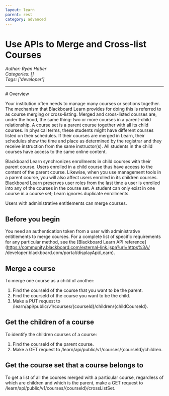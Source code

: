 ```yaml
---
layout: learn
parent: rest
category: advanced
---
```

# Use APIs to Merge and Cross-list Courses
*Author: Ryan Haber*  
*Categories: []*  
*Tags: ['developer']*  
<hr />
# Overview

Your institution often needs to manage many courses or sections together. The
mechanism that Blackboard Learn provides for doing this is referred to as
course merging or cross-listing. Merged and cross-listed courses are, under
the hood, the same thing: two or more courses in a parent-child relationship.
A course set is a parent course together with all its child courses. In
physical terms, these students might have different courses listed on their
schedules. If their courses are merged in Learn, their schedules show the time
and place as determined by the registrar and they receive instruction from the
same instructor(s). All students in the child courses have access to the same
online content.

Blackboard Learn synchronizes enrollments in child courses with their parent
course. Users enrolled in a child course thus have access to the content of
the parent course. Likewise, when you use management tools in a parent course,
you will also affect users enrolled in its children courses. Blackboard Learn
preserves user roles from the last time a user is enrolled into any of the
courses in the course set. A student can only exist in one course in a course
set; Learn ignores duplicate enrollments.

Users with administrative entitlements can merge courses.

## Before you begin

You need an authentication token from a user with administrative entitlements
to merge courses. For a complete list of specific requirements for any
particular method, see the [Blackboard Learn API
reference](https://community.blackboard.com/external-link.jspa?url=https%3A/
/developer.blackboard.com/portal/displayApi/Learn).

## Merge a course

To merge one course as a child of another:

  1. Find the courseId of the course that you want to be the parent.
  2. Find the courseId of the course you want to be the child.
  3. Make a PUT request to /learn/api/public/v1/courses/{courseId}/children/{childCourseId}.

## Get the children of a course

To identify the children courses of a course:

  1. Find the courseId of the parent course.
  2. Make a GET request to /learn/api/public/v1/courses/{courseId}/children.

## Get the course set that a course belongs to

To get a list of all the courses merged with a particular course, regardless
of which are children and which is the parent, make a GET request to
/learn/api/public/v1/courses/{courseId}/crossListSet.


